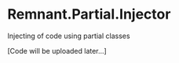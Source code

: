 # Remnant.Partial.Injector
Injecting of code using partial classes

[Code will be uploaded later...]

